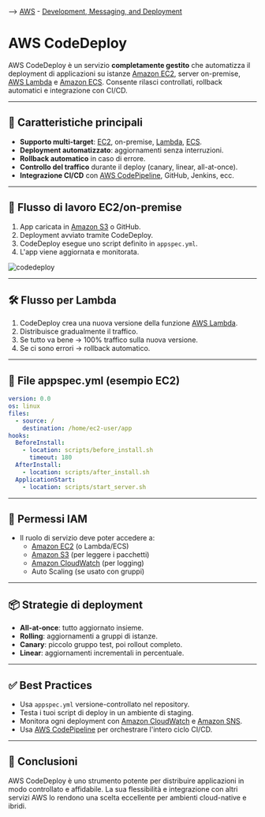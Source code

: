 --> [AWS](00-Intro/AWS.md)  -  [Development, Messaging, and Deployment](05-Development-Messaging-Deploying/Development-Messaging-and-Deployment.md)
# AWS CodeDeploy

AWS CodeDeploy è un servizio **completamente gestito** che automatizza il deployment di applicazioni su istanze [Amazon EC2](01-Compute-options/Amazon-EC2.md), server on-premise, [AWS Lambda](01-Compute-options/AWS-Lambda.md) e [Amazon ECS](01-Compute-options/Amazon-ECS.md). Consente rilasci controllati, rollback automatici e integrazione con CI/CD.

---

## 🧩 Caratteristiche principali

- **Supporto multi-target**: [EC2](01-Compute-options/Amazon-EC2.md), on-premise, [Lambda](01-Compute-options/AWS-Lambda.md), [ECS](01-Compute-options/Amazon-ECS.md).
- **Deployment automatizzato**: aggiornamenti senza interruzioni.
- **Rollback automatico** in caso di errore.
- **Controllo del traffico** durante il deploy (canary, linear, all-at-once).
- **Integrazione CI/CD** con [AWS CodePipeline](05-Development-Messaging-Deploying/AWS-CodePipeline.md), GitHub, Jenkins, ecc.

---

## 🚀 Flusso di lavoro EC2/on-premise

1. App caricata in [Amazon S3](02-Storage-services/Amazon-S3.md) o GitHub.
2. Deployment avviato tramite CodeDeploy.
3. CodeDeploy esegue uno script definito in `appspec.yml`.
4. L'app viene aggiornata e monitorata.

![codedeploy](codedeploy.jpg)

---

## 🛠️ Flusso per Lambda

1. CodeDeploy crea una nuova versione della funzione [AWS Lambda](01-Compute-options/AWS-Lambda.md).
2. Distribuisce gradualmente il traffico.
3. Se tutto va bene → 100% traffico sulla nuova versione.
4. Se ci sono errori → rollback automatico.

---

## 📝 File appspec.yml (esempio EC2)

```yaml
version: 0.0
os: linux
files:
  - source: /
    destination: /home/ec2-user/app
hooks:
  BeforeInstall:
    - location: scripts/before_install.sh
      timeout: 180
  AfterInstall:
    - location: scripts/after_install.sh
  ApplicationStart:
    - location: scripts/start_server.sh
```

---

## 🔐 Permessi IAM

- Il ruolo di servizio deve poter accedere a:
  - [Amazon EC2](01-Compute-options/Amazon-EC2.md) (o Lambda/ECS)
  - [Amazon S3](02-Storage-services/Amazon-S3.md) (per leggere i pacchetti)
  - [Amazon CloudWatch](08-Auditing-Monitoring-Logging/Amazon-CloudWatch.md) (per logging)
  - Auto Scaling (se usato con gruppi)

---

## 📦 Strategie di deployment

- **All-at-once**: tutto aggiornato insieme.
- **Rolling**: aggiornamenti a gruppi di istanze.
- **Canary**: piccolo gruppo test, poi rollout completo.
- **Linear**: aggiornamenti incrementali in percentuale.

---

## ✅ Best Practices

- Usa `appspec.yml` versione-controllato nel repository.
- Testa i tuoi script di deploy in un ambiente di staging.
- Monitora ogni deployment con [Amazon CloudWatch](08-Auditing-Monitoring-Logging/Amazon-CloudWatch.md) e [Amazon SNS](05-Development-Messaging-Deploying/Amazon-SNS.md).
- Usa [AWS CodePipeline](05-Development-Messaging-Deploying/AWS-CodePipeline.md) per orchestrare l'intero ciclo CI/CD.

---

## 📌 Conclusioni

AWS CodeDeploy è uno strumento potente per distribuire applicazioni in modo controllato e affidabile. La sua flessibilità e integrazione con altri servizi AWS lo rendono una scelta eccellente per ambienti cloud-native e ibridi.
